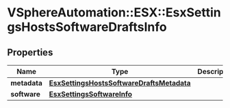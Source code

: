 # VSphereAutomation::ESX::EsxSettingsHostsSoftwareDraftsInfo

## Properties
Name | Type | Description | Notes
------------ | ------------- | ------------- | -------------
**metadata** | [**EsxSettingsHostsSoftwareDraftsMetadata**](EsxSettingsHostsSoftwareDraftsMetadata.md) |  | 
**software** | [**EsxSettingsSoftwareInfo**](EsxSettingsSoftwareInfo.md) |  | 


